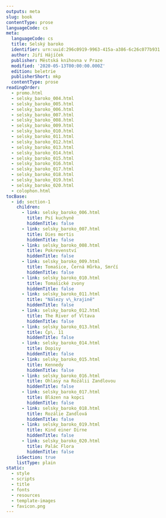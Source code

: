 ```yaml
---
outputs: meta
slug: book
contentType: prose
languageCode: cs
meta:
  languageCode: cs
  title: Selský baroko
  identifier: urn:uuid:296c0919-9963-415a-a386-6c26c077b931
  author: Jiří Hájíček
  publisher: Městská knihovna v Praze
  modified: '2020-05-13T00:00:00.000Z'
  edition: beletrie
  publisherShort: mkp
  contentType: prose
readingOrder:
  - promo.html
  - selsky_baroko_004.html
  - selsky_baroko_005.html
  - selsky_baroko_006.html
  - selsky_baroko_007.html
  - selsky_baroko_008.html
  - selsky_baroko_009.html
  - selsky_baroko_010.html
  - selsky_baroko_011.html
  - selsky_baroko_012.html
  - selsky_baroko_013.html
  - selsky_baroko_014.html
  - selsky_baroko_015.html
  - selsky_baroko_016.html
  - selsky_baroko_017.html
  - selsky_baroko_018.html
  - selsky_baroko_019.html
  - selsky_baroko_020.html
  - colophon.html
tocBase:
  - id: section-1
    children:
      - link: selsky_baroko_006.html
        title: Psí kuchyně
        hiddenTitle: false
      - link: selsky_baroko_007.html
        title: Dies mortis
        hiddenTitle: false
      - link: selsky_baroko_008.html
        title: Pokrevenství
        hiddenTitle: false
      - link: selsky_baroko_009.html
        title: Tomašice, Černá Hůrka, Smrčí
        hiddenTitle: false
      - link: selsky_baroko_010.html
        title: Tomašické zvony
        hiddenTitle: false
      - link: selsky_baroko_011.html
        title: "Nálezy v\_krajině"
        hiddenTitle: false
      - link: selsky_baroko_012.html
        title: The River of Vltava
        hiddenTitle: false
      - link: selsky_baroko_013.html
        title: Čp\. 11
        hiddenTitle: false
      - link: selsky_baroko_014.html
        title: Dopisy
        hiddenTitle: false
      - link: selsky_baroko_015.html
        title: Kennedy
        hiddenTitle: false
      - link: selsky_baroko_016.html
        title: Ohlasy na Rozálii Zandlovou
        hiddenTitle: false
      - link: selsky_baroko_017.html
        title: Blázen na kopci
        hiddenTitle: false
      - link: selsky_baroko_018.html
        title: Rozálie Zandlová
        hiddenTitle: false
      - link: selsky_baroko_019.html
        title: Kind einer Dirne
        hiddenTitle: false
      - link: selsky_baroko_020.html
        title: Palác Flora
        hiddenTitle: false
    isSection: true
    listType: plain
static:
  - style
  - scripts
  - title
  - fonts
  - resources
  - template-images
  - favicon.png
---
```

